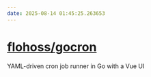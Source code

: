 ```yaml
---
date: 2025-08-14 01:45:25.263653
---
```


# [flohoss/gocron](https://github.com/flohoss/gocron)

YAML-driven cron job runner in Go with a Vue UI
